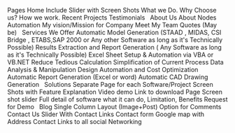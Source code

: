 Pages
Home
Include Slider with Screen Shots
What we Do.
Why Choose us? 
How we work.
Recent Projects
Testimonials
 
About Us
About Nodes Automation
My vision/Mission for Company
Meet My Team
Quotes (May be)
 
Services We Offer
Automatic Model Generation 
(STAAD , MIDAS, CSI Bridge , ETABS,SAP 2000 or Any other Software as long as it's Technically Possible)
Results Extraction and Report Generation 
( Any Software as long as it's Technically Possible)
Excel Sheet Setup & Automation via VBA or VB.NET 
Reduce Tedious Calculation
Simplification of Current Process
Data Analysis & Manipulation
Design Automation and Cost Optimization
Automatic Report Generation (Excel or word)
Automatic CAD Drawing Generation
 
Solutions
Separate Page for each Software/Project
Screen Shots with Feature Explanation
Video demo
Link to download Page
Screen shot slider
Full detail of software what it can do, Limitation, Benefits 
Request for Demo
 
Blog
Single Column Layout (Image+Post)
Option for Comments
 
Contact Us
Slider With Contact Links
Contact form 
Google map with Address
Contact Links to all social Networking
 
 
 